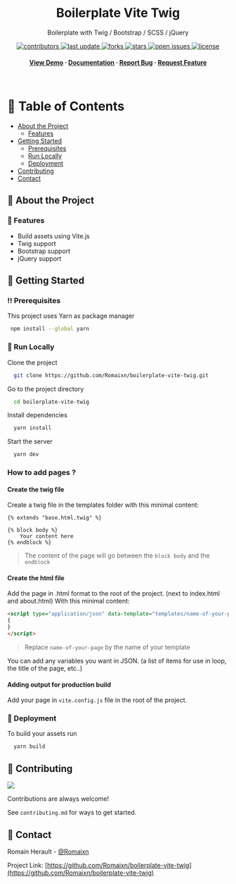 <div align="center">

  <h1>Boilerplate Vite Twig</h1>

  <p>
    Boilerplate with Twig / Bootstrap / SCSS / jQuery
  </p>


<!-- Badges -->
<p>
  <a href="https://github.com/Romaixn/boilerplate-vite-twig/graphs/contributors">
    <img src="https://img.shields.io/github/contributors/Romaixn/boilerplate-vite-twig" alt="contributors" />
  </a>
  <a href="">
    <img src="https://img.shields.io/github/last-commit/Romaixn/boilerplate-vite-twig" alt="last update" />
  </a>
  <a href="https://github.com/Romaixn/boilerplate-vite-twig/network/members">
    <img src="https://img.shields.io/github/forks/Romaixn/boilerplate-vite-twig" alt="forks" />
  </a>
  <a href="https://github.com/Romaixn/boilerplate-vite-twig/stargazers">
    <img src="https://img.shields.io/github/stars/Romaixn/boilerplate-vite-twig" alt="stars" />
  </a>
  <a href="https://github.com/Romaixn/boilerplate-vite-twig/issues/">
    <img src="https://img.shields.io/github/issues/Romaixn/boilerplate-vite-twig" alt="open issues" />
  </a>
  <a href="https://github.com/Romaixn/boilerplate-vite-twig/blob/master/LICENSE">
    <img src="https://img.shields.io/github/license/Romaixn/boilerplate-vite-twig.svg" alt="license" />
  </a>
</p>

<h4>
    <a href="#">View Demo</a>
  <span> · </span>
    <a href="#">Documentation</a>
  <span> · </span>
    <a href="https://github.com/Romaixn/boilerplate-vite-twig/issues/">Report Bug</a>
  <span> · </span>
    <a href="https://github.com/Romaixn/boilerplate-vite-twig/issues/">Request Feature</a>
  </h4>
</div>

<br />

<!-- Table of Contents -->
# :notebook_with_decorative_cover: Table of Contents

- [About the Project](#star2-about-the-project)
  * [Features](#dart-features)
- [Getting Started](#toolbox-getting-started)
  * [Prerequisites](#bangbang-prerequisites)
  * [Run Locally](#running-run-locally)
  * [Deployment](#triangular_flag_on_post-deployment)
- [Contributing](#wave-contributing)
- [Contact](#handshake-contact)



<!-- About the Project -->
## :star2: About the Project

<!-- Features -->
### :dart: Features

- Build assets using Vite.js
- Twig support
- Bootstrap support
- jQuery support

<!-- Getting Started -->
## 	:toolbox: Getting Started

<!-- Prerequisites -->
### :bangbang: Prerequisites

This project uses Yarn as package manager

```bash
 npm install --global yarn
```

<!-- Run Locally -->
### :running: Run Locally

Clone the project

```bash
  git clone https://github.com/Romaixn/boilerplate-vite-twig.git
```

Go to the project directory

```bash
  cd boilerplate-vite-twig
```

Install dependencies

```bash
  yarn install
```

Start the server

```bash
  yarn dev
```

### How to add pages ?
#### Create the twig file
Create a twig file in the templates folder with this minimal content:
```twig
{% extends "base.html.twig" %}

{% block body %}
    Your content here
{% endblock %}
```
> The content of the page will go between the `block body` and the `endblock`

#### Create the html file
Add the page in .html format to the root of the project. (next to index.html and about.html) With this minimal content:

```html
<script type="application/json" data-template="templates/name-of-your-page.html.twig">
{
}
</script>
```

> Replace `name-of-your-page` by the name of your template

You can add any variables you want in JSON. (a list of items for use in loop, the title of the page, etc..)

#### Adding output for production build
Add your page in `vite.config.js` file in the root of the project.

<!-- Deployment -->
### :triangular_flag_on_post: Deployment

To build your assets run

```bash
  yarn build
```

<!-- Contributing -->
## :wave: Contributing

<a href="https://github.com/Romaixn/boilerplate-vite-twig/graphs/contributors">
  <img src="https://contrib.rocks/image?repo=Romaixn/boilerplate-vite-twig" />
</a>


Contributions are always welcome!

See `contributing.md` for ways to get started.

<!-- Contact -->
## :handshake: Contact

Romain Herault - [@Romaixn](https://twitter.com/romaixn)

Project Link: [https://github.com/Romaixn/boilerplate-vite-twig](https://github.com/Romaixn/boilerplate-vite-twig)
